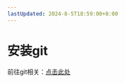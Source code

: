 ```yaml
---
lastUpdated: 2024-8-5T18:59:00+8:00
---
```


# 安装git

前往git相关：<a href="/git相关/安装git" target="_blank">点击此处</a>